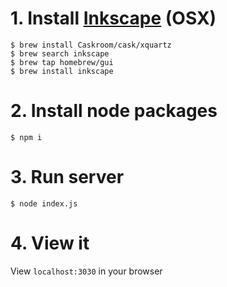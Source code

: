 # 1. Install <a href="https://inkscape.org/en/">Inkscape</a> (OSX)
```
$ brew install Caskroom/cask/xquartz
$ brew search inkscape
$ brew tap homebrew/gui
$ brew install inkscape
```

# 2. Install node packages
`$ npm i`

# 3. Run server
`$ node index.js`

# 4. View it 
View `localhost:3030` in your browser